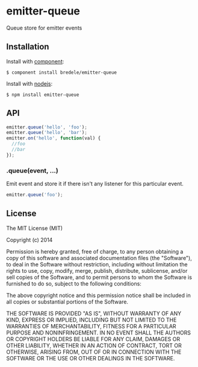 
# emitter-queue

  Queue store for emitter events

## Installation

  Install with [component](http://component.io):

    $ component install bredele/emitter-queue

  Install with [nodejs](http://nodejs.org):

    $ npm install emitter-queue


## API

```js
emitter.queue('hello', 'foo');
emitter.queue('hello', 'bar');
emitter.on('hello', function(val) {
  //foo
  //bar
});
```

### .queue(event, ...)

  Emit event and store it if there isn't any listener for this particular event.

```js
emitter.queue('foo');
```


## License

  The MIT License (MIT)

  Copyright (c) 2014 <copyright holders>

  Permission is hereby granted, free of charge, to any person obtaining a copy
  of this software and associated documentation files (the "Software"), to deal
  in the Software without restriction, including without limitation the rights
  to use, copy, modify, merge, publish, distribute, sublicense, and/or sell
  copies of the Software, and to permit persons to whom the Software is
  furnished to do so, subject to the following conditions:

  The above copyright notice and this permission notice shall be included in
  all copies or substantial portions of the Software.

  THE SOFTWARE IS PROVIDED "AS IS", WITHOUT WARRANTY OF ANY KIND, EXPRESS OR
  IMPLIED, INCLUDING BUT NOT LIMITED TO THE WARRANTIES OF MERCHANTABILITY,
  FITNESS FOR A PARTICULAR PURPOSE AND NONINFRINGEMENT. IN NO EVENT SHALL THE
  AUTHORS OR COPYRIGHT HOLDERS BE LIABLE FOR ANY CLAIM, DAMAGES OR OTHER
  LIABILITY, WHETHER IN AN ACTION OF CONTRACT, TORT OR OTHERWISE, ARISING FROM,
  OUT OF OR IN CONNECTION WITH THE SOFTWARE OR THE USE OR OTHER DEALINGS IN
  THE SOFTWARE.